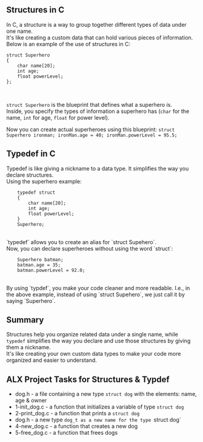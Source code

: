 ## Structures in C
In C, a structure is a way to group together different types of data under one name. <br>
It's like creating a custom data that can hold various pieces of information. <br>
Below is an example of the use of structures in C:

	struct Superhero
	{
		char name[20];
		int age;
		float powerLevel;
	};
<br>

`struct Superhero` is the blueprint that defines what a superhero is. <br>
Inside, you specify the types of information a superhero has (`char` for the name, `int` for age, `float` for power level).<br>

Now you can create actual superheroes using this blueprint:
	```
	struct Superhero ironman;
	ironMan.age = 40;
	ironMan.powerLevel = 95.5;
	```
## Typedef in C
Typedef is like giving a nickname to a data type. It simplifies the way you declare structures. <br>
Using the superhero example:
```
	typedef struct 
	{
		char name[20];
		int age;
		float powerLevel;
	}
	Superhero;
```
<br>
`typedef` allows you to create an alias for `struct Supehero`.<br>
Now, you can declare superheroes without using the word `struct`:

```
	Superhero batman;
	batman.age = 35;
	batman.powerLevel = 92.0;
```
<br>
By using `typdef`, you make your code cleaner and more readable. I.e., in the above example, instead of using `struct Supehero`, we just call it by saying `Superhero`.

## Summary
Structures help you organize related data under a single name, while `typedef` simplifies the way you declare and use those structures by giving them a nickname. <br>
It's like creating your own custom data types to make your code more organized and easier to understand.

## ALX Project Tasks for Structures & Typdef
* dog.h - a file containing a new type `struct dog` with the elements: name, age & owner <br>
* 1-init_dog.c - a function that initializes a variable of type `struct dog`<br>
* 2-print_dog.c - a function that prints a `struct dog` <br>
* dog.h - a new type `dog_t as a new name for the type `struct dog` <br>
* 4-new_dog.c - a function that creates a new dog <br>
* 5-free_dog.c - a function that frees dogs <br>
